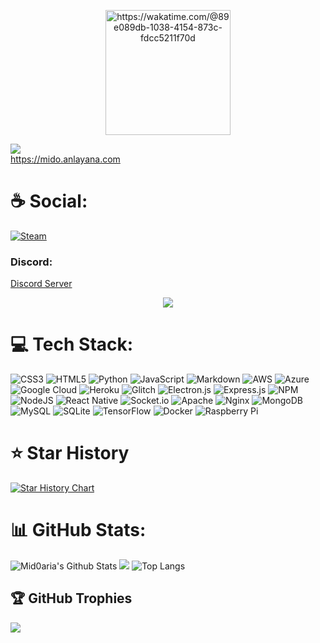 <p align="center">
  <a href="https://wakatime.com/@Mid0aria"><img width="200px" title="https://wakatime.com/@89e089db-1038-4154-873c-fdcc5211f70d" src="https://wakatime.com/badge/user/89e089db-1038-4154-873c-fdcc5211f70d.svg?style=flat"/></a>
</p>

[![](https://visitcount.itsvg.in/api?id=mid0aria&icon=7&color=0)](https://github.com/Mid0aria)<br>
https://mido.anlayana.com
# ☕ Social:
[![Steam](https://img.shields.io/badge/Steam-000000?style=for-the-badge&logo=steam&logoColor=white)](https://steamcommunity.com/id/midopy/)
### Discord:
<a href ="https://discord.gg/WzYXVbXt6C">Discord Server</a><br>
<p align="center"><img src="https://lanyard.cnrad.dev/api/526822284694913042"></p>

# 💻 Tech Stack:
![CSS3](https://img.shields.io/badge/css3-%231572B6.svg?style=for-the-badge&logo=css3&logoColor=white) ![HTML5](https://img.shields.io/badge/html5-%23E34F26.svg?style=for-the-badge&logo=html5&logoColor=white) ![Python](https://img.shields.io/badge/python-3670A0?style=for-the-badge&logo=python&logoColor=ffdd54) ![JavaScript](https://img.shields.io/badge/javascript-%23323330.svg?style=for-the-badge&logo=javascript&logoColor=%23F7DF1E) ![Markdown](https://img.shields.io/badge/markdown-%23000000.svg?style=for-the-badge&logo=markdown&logoColor=white) ![AWS](https://img.shields.io/badge/AWS-%23FF9900.svg?style=for-the-badge&logo=amazon-aws&logoColor=white) ![Azure](https://img.shields.io/badge/azure-%230072C6.svg?style=for-the-badge&logo=azure-devops&logoColor=white) ![Google Cloud](https://img.shields.io/badge/Google%20Cloud-%234285F4.svg?style=for-the-badge&logo=google-cloud&logoColor=white) ![Heroku](https://img.shields.io/badge/heroku-%23430098.svg?style=for-the-badge&logo=heroku&logoColor=white) ![Glitch](https://img.shields.io/badge/glitch-%233333FF.svg?style=for-the-badge&logo=glitch&logoColor=white) ![Electron.js](https://img.shields.io/badge/Electron-191970?style=for-the-badge&logo=Electron&logoColor=white) ![Express.js](https://img.shields.io/badge/express.js-%23404d59.svg?style=for-the-badge&logo=express&logoColor=%2361DAFB) ![NPM](https://img.shields.io/badge/NPM-%23000000.svg?style=for-the-badge&logo=npm&logoColor=white) ![NodeJS](https://img.shields.io/badge/node.js-6DA55F?style=for-the-badge&logo=node.js&logoColor=white) ![React Native](https://img.shields.io/badge/react_native-%2320232a.svg?style=for-the-badge&logo=react&logoColor=%2361DAFB) ![Socket.io](https://img.shields.io/badge/Socket.io-black?style=for-the-badge&logo=socket.io&badgeColor=010101) ![Apache](https://img.shields.io/badge/apache-%23D42029.svg?style=for-the-badge&logo=apache&logoColor=white) ![Nginx](https://img.shields.io/badge/nginx-%23009639.svg?style=for-the-badge&logo=nginx&logoColor=white) ![MongoDB](https://img.shields.io/badge/MongoDB-%234ea94b.svg?style=for-the-badge&logo=mongodb&logoColor=white) ![MySQL](https://img.shields.io/badge/mysql-%2300f.svg?style=for-the-badge&logo=mysql&logoColor=white) ![SQLite](https://img.shields.io/badge/sqlite-%2307405e.svg?style=for-the-badge&logo=sqlite&logoColor=white) ![TensorFlow](https://img.shields.io/badge/TensorFlow-%23FF6F00.svg?style=for-the-badge&logo=TensorFlow&logoColor=white) ![Docker](https://img.shields.io/badge/docker-%230db7ed.svg?style=for-the-badge&logo=docker&logoColor=white) ![Raspberry Pi](https://img.shields.io/badge/-RaspberryPi-C51A4A?style=for-the-badge&logo=Raspberry-Pi)

# ⭐ Star History

[![Star History Chart](https://api.star-history.com/svg?repos=Mid0aria/owofarmbot,mid0aria/owofarmbotv2,Mid0aria/universal-bypass,Mid0aria/Umi-AIO&type=Date)](https://star-history.com/#Mid0aria/owofarmbot&mid0aria/owofarmbotv2&Mid0aria/universal-bypass&Mid0aria/Umi-AIO&Date)



# 📊 GitHub Stats:
![Mid0aria's Github Stats](https://github-readme-stats.vercel.app/api?username=mid0aria&theme=radical&hide_border=false&include_all_commits=false&count_private=false)
![](https://github-readme-streak-stats.herokuapp.com/?user=mid0aria&theme=radical&hide_border=false)
![Top Langs](https://github-readme-stats.vercel.app/api/top-langs/?username=mid0aria&theme=radical&hide_border=false&include_all_commits=false&count_private=false&layout=compact)

## 🏆 GitHub Trophies
![](https://github-profile-trophy.vercel.app/?username=mid0aria&theme=radical&no-frame=false&no-bg=false&margin-w=4)
